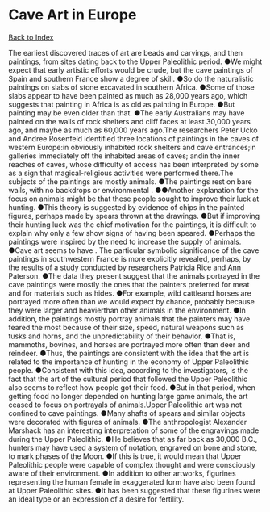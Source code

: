 # Cave Art in Europe
[Back to Index](https://github.com/windows10010/tpoExtractor/blob/master/README.md)

The earliest discovered traces of art are beads and carvings, and then paintings, from sites dating back to the Upper Paleolithic period. ●We might expect that early artistic efforts would be crude, but the cave paintings of Spain and southern France show a degree of skill. ●So do the naturalistic paintings on slabs of stone excavated in southern Africa. ●Some of those slabs appear to have been painted as much as 28,000 years ago, which suggests that painting in Africa is as old as painting in Europe. ●But painting may be even older than that. ●The early Australians may have painted on the walls of rock shelters and cliff faces at least 30,000 years ago, and maybe as much as 60,000 years ago.The researchers Peter Ucko and Andree Rosenfeld identified three locations of paintings in the caves of western Europe:in obviously inhabited rock shelters and cave entrances;in galleries immediately off the inhabited areas of caves; andin the inner reaches of caves, whose difficulty of access has been interpreted by some as a sign that magical-religious activities were performed there.The subjects of the paintings are mostly animals. ●The paintings rest on bare walls, with no backdrops or environmental . ●●Another explanation for the focus on animals might be that these people sought to improve their luck at hunting.
●This theory is suggested by evidence of chips in the painted figures, perhaps made by spears thrown at the drawings.
●But if improving their hunting luck was the chief motivation for the paintings, it is difficult to explain why only a few show signs of having been speared.
●Perhaps the paintings were inspired by the need to increase the supply of animals. ●Cave art seems to have . The particular symbolic significance of the cave paintings in southwestern France is more explicitly revealed, perhaps, by the results of a study conducted by researchers Patricia Rice and Ann Paterson. ●The data they present suggest that the animals portrayed in the cave paintings were mostly the ones that the painters preferred for meat and for materials such as hides. ●For example, wild cattleand horses are portrayed more often than we would expect by chance, probably because they were larger and heavierthan other animals in the environment. ●In addition, the paintings mostly portray animals that the painters may have feared the most because of their size, speed, natural weapons such as tusks and horns, and the unpredictability of their behavior. ●That is, mammoths, bovines, and horses are portrayed more often than deer and reindeer. ●Thus, the paintings are consistent with the idea that the art is related to the importance of hunting in the economy of Upper Paleolithic people. ●Consistent with this idea, according to the investigators, is the fact that the art of the cultural period that followed the Upper Paleolithic also seems to reflect how people got their food. ●But in that period, when getting food no longer depended on hunting large game animals, the art ceased to focus on portrayals of animals.Upper Paleolithic art was not confined to cave paintings. ●Many shafts of spears and similar objects were decorated with figures of animals. ●The anthropologist Alexander Marshack has an interesting interpretation of some of the engravings made during the Upper Paleolithic. ●He believes that as far back as 30,000 B.C., hunters may have used a system of notation, engraved on bone and stone, to mark phases of the Moon. ●If this is true, it would mean that Upper Paleolithic people were capable of complex thought and were consciously aware of their environment. ●In addition to other artworks, figurines representing the human female in exaggerated form have also been found at Upper Paleolithic sites. ●It has been suggested that these figurines were an ideal type or an expression of a desire for fertility.